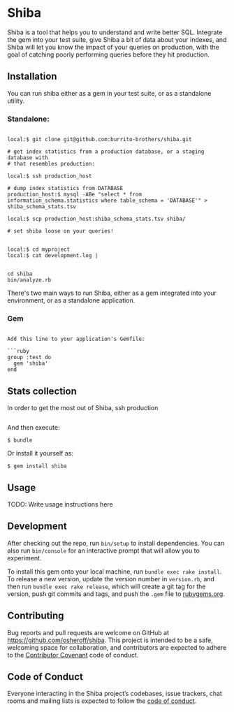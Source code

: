 # Shiba

Shiba is a tool that helps you to understand and write better SQL.  Integrate
the gem into your test suite, give Shiba a bit of data about your indexes, and Shiba
will let you know the impact of your queries on production, with the goal of catching
poorly performing queries before they hit production.

## Installation

You can run shiba either as a gem in your test suite, or as a standalone utility.

### Standalone:

```

local:$ git clone git@github.com:burrito-brothers/shiba.git

# get index statistics from a production database, or a staging database with
# that resembles production:

local:$ ssh production_host

# dump index statistics from DATABASE
production_host:$ mysql -ABe "select * from information_schema.statistics where table_schema = 'DATABASE'" > shiba_schema_stats.tsv

local:$ scp production_host:shiba_schema_stats.tsv shiba/

# set shiba loose on your queries!


local:$ cd myproject
local:$ cat development.log |


cd shiba
bin/analyze.rb

```


There's two main ways to run Shiba, either as a gem integrated into your
environment, or as a standalone application.

### Gem

```

Add this line to your application's Gemfile:

```ruby
group :test do
  gem 'shiba'
end
```

## Stats collection

In order to get the most out of Shiba,
ssh production

```
```

And then execute:

    $ bundle

Or install it yourself as:

    $ gem install shiba

## Usage

TODO: Write usage instructions here

## Development

After checking out the repo, run `bin/setup` to install dependencies. You can also run `bin/console` for an interactive prompt that will allow you to experiment.

To install this gem onto your local machine, run `bundle exec rake install`. To release a new version, update the version number in `version.rb`, and then run `bundle exec rake release`, which will create a git tag for the version, push git commits and tags, and push the `.gem` file to [rubygems.org](https://rubygems.org).

## Contributing

Bug reports and pull requests are welcome on GitHub at https://github.com/osheroff/shiba. This project is intended to be a safe, welcoming space for collaboration, and contributors are expected to adhere to the [Contributor Covenant](http://contributor-covenant.org) code of conduct.

## Code of Conduct

Everyone interacting in the Shiba project’s codebases, issue trackers, chat rooms and mailing lists is expected to follow the [code of conduct](https://github.com/osheroff/shiba/blob/master/CODE_OF_CONDUCT.md).
